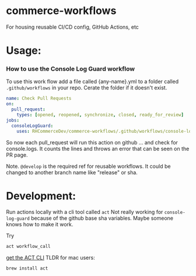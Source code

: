 # commerce-workflows
For housing reusable CI/CD config, GitHub Actions, etc


# Usage:
### How to use the Console Log Guard workflow
To use this work flow add a file called {any-name}.yml to a folder called `.github/workflows` in your repo. Cerate the folder if it doesn't exist.

```yml
name: Check Pull Requests
on:
  pull_request:
    types: [opened, reopened, synchronize, closed, ready_for_review]
jobs:
  consoleLogGuard:
    uses: RHCommerceDev/commerce-workflows/.github/workflows/console-log-guard.yml@develop
```
So now each pull_request will run this action on github ... and check for console.logs. It counts the lines and throws an error that can be seen on the PR page.

Note. `@develop` is the required ref for reusable workflows. It could be changed to another branch name like "release" or sha. 

# Development:
Run actions locally with a cli tool called `act`
Not really working for `console-log-guard` because of the github base sha variables. Maybe someone knows how to make it work.

Try
```bash
act workflow_call
```
[get the ACT CLI](https://github.com/nektos/act)
TLDR for mac users:
```
brew install act
```